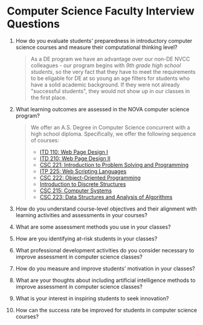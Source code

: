 # Computer Science Faculty Interview Questions

1. How do you evaluate students' preparedness in introductory computer science
   courses and measure their computational thinking level? 

   > As a DE program we have an advantage over our non-DE NVCC colleagues -
   > our program begins with *9th grade high school students*, so the very
   > fact that they have to meet the requirements to be eligable for DE at so
   > young an age filters for students who have a solid academic background.
   > If they were not already "successful students", they would not show up
   > in our classes in the first place.

2. What learning outcomes are assessed in the NOVA computer science program?

   > We offer an A.S. Degree in Computer Science concurrent with a high school
   > diploma.  Specifically, we offer the following sequence of courses:
   >
   > * [ITD 110: Web Page Design I](https://courses.vccs.edu/courses/ITD110)
   > * [ITD 210: Web Page Design II](https://courses.vccs.edu/courses/ITD210)
   > * [CSC 221: Introduction to Problem Solving and
   >   Programming](https://courses.vccs.edu/courses/CSC221)
   > * [ITP 225: Web Scripting
   >   Languages](https://courses.vccs.edu/courses/ITP225)
   > * [CSC 222: Object-Oriented
   >   Programming](https://courses.vccs.edu/courses/CSC222)
   > * [Introduction to Discrete
   >   Structures](https://courses.vccs.edu/courses/CSC208)
   > * [CSC 215: Computer Systems](https://courses.vccs.edu/courses/CSC215)
   > * [CSC 223: Data Structures and Analysis of
   >   Algorithms](https://courses.vccs.edu/courses/CSC223)

3. How do you understand course-level objectives and their alignment with
   learning activities and assessments in your courses?

4. What are some assessment methods you use in your classes?

5. How are you identifying at-risk students in your classes?

6. What professional development activities do you consider necessary to
   improve assessment in computer science classes?

7. How do you measure and improve students' motivation in your classes?

8. What are your thoughts about including artificial intelligence methods to
   improve assessment in computer science classes?

9. What is your interest in inspiring students to seek innovation?

10. How can the success rate be improved for students in computer science
    courses?
